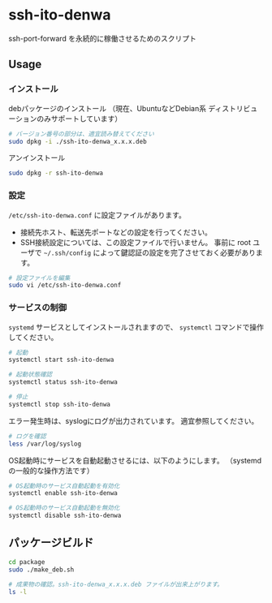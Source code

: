 # ssh-ito-denwa

ssh-port-forward を永続的に稼働させるためのスクリプト

## Usage

### インストール

debパッケージのインストール
（現在、UbuntuなどDebian系 ディストリビューションのみサポートしています）

```sh
# バージョン番号の部分は、適宜読み替えてください
sudo dpkg -i ./ssh-ito-denwa_x.x.x.deb
```

アンインストール

```sh
sudo dpkg -r ssh-ito-denwa
```

### 設定

`/etc/ssh-ito-denwa.conf` に設定ファイルがあります。
- 接続先ホスト、転送先ポートなどの設定を行ってください。
- SSH接続設定については、この設定ファイルで行いません。
  事前に root ユーザで `~/.ssh/config` によって鍵認証の設定を完了させておく必要があります。

```sh
# 設定ファイルを編集
sudo vi /etc/ssh-ito-denwa.conf
```

### サービスの制御

`systemd` サービスとしてインストールされますので、 `systemctl` コマンドで操作してください。

```sh
# 起動
systemctl start ssh-ito-denwa

# 起動状態確認
systemctl status ssh-ito-denwa

# 停止
systemctl stop ssh-ito-denwa
```

エラー発生時は、syslogにログが出力されています。
適宜参照してください。

```sh
# ログを確認
less /var/log/syslog
```

OS起動時にサービスを自動起動させるには、以下のようにします。
（systemdの一般的な操作方法です）

```sh
# OS起動時のサービス自動起動を有効化
systemctl enable ssh-ito-denwa

# OS起動時のサービス自動起動を無効化
systemctl disable ssh-ito-denwa
```

## パッケージビルド

```sh
cd package
sudo ./make_deb.sh

# 成果物の確認。ssh-ito-denwa_x.x.x.deb ファイルが出来上がります。
ls -l
```

